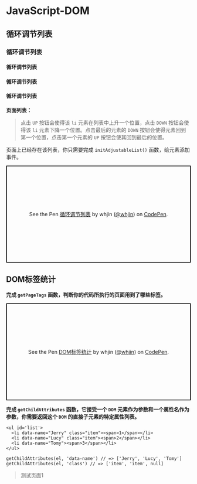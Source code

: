 # JavaScript-DOM #

## 循环调节列表 ##

### 循环调节列表 ###

#### 循环调节列表 ####

#### 循环调节列表 ####

#### 循环调节列表 ####

**页面列表：**

> 点击 `UP` 按钮会使得该 `li` 元素在列表中上升一个位置，点击 `DOWN` 按钮会使得该 `li` 元素下降一个位置。点击最后的元素的 `DOWN` 按钮会使得元素回到第一个位置，点击第一个元素的 `UP` 按钮会使其回到最后的位置。

页面上已经存在该列表，你只需要完成 `initAdjustableList()` 函数，给元素添加事件。    

<p class="codepen" data-height="265" data-theme-id="0" data-default-tab="js,result" data-user="whjin" data-slug-hash="gqPBMO" style="height: 265px; box-sizing: border-box; display: flex; align-items: center; justify-content: center; border: 2px solid black; margin: 1em 0; padding: 1em;" data-pen-title="循环调节列表">
  <span>See the Pen <a href="https://codepen.io/whjin/pen/gqPBMO/">
  循环调节列表</a> by whjin (<a href="https://codepen.io/whjin">@whjin</a>)
  on <a href="https://codepen.io">CodePen</a>.</span>
</p>
<script async src="https://static.codepen.io/assets/embed/ei.js"></script>

## 	DOM标签统计 ##

**完成 `getPageTags` 函数，判断你的代码所执行的页面用到了哪些标签。**

<p class="codepen" data-height="265" data-theme-id="0" data-default-tab="js" data-user="whjin" data-slug-hash="KJVGWm" style="height: 265px; box-sizing: border-box; display: flex; align-items: center; justify-content: center; border: 2px solid black; margin: 1em 0; padding: 1em;" data-pen-title="DOM标签统计">
  <span>See the Pen <a href="https://codepen.io/whjin/pen/KJVGWm/">
  DOM标签统计</a> by whjin (<a href="https://codepen.io/whjin">@whjin</a>)
  on <a href="https://codepen.io">CodePen</a>.</span>
</p>
<script async src="https://static.codepen.io/assets/embed/ei.js"></script>

**完成 `getChildAttributes` 函数，它接受一个 `DOM` 元素作为参数和一个属性名作为参数，你需要返回这个 `DOM` 的直接子元素的特定属性列表。**

	<ul id='list'>
	  <li data-name="Jerry" class="item"><span>1</span></li>
	  <li data-name="Lucy" class="item"><span>2</span></li>
	  <li data-name="Tomy"><span>3</span></li>
	</ul>

	getChildAttributes(el, 'data-name') // => ['Jerry', 'Lucy', 'Tomy']
	getChildAttributes(el, 'class') // => ['item', 'item', null]

> 测试页面1